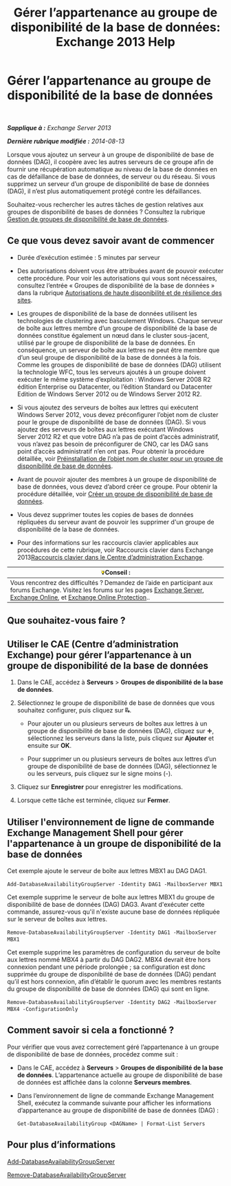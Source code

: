 ﻿---
title: 'Gérer l’appartenance au groupe de disponibilité de la base de données: Exchange 2013 Help'
TOCTitle: Gérer l’appartenance au groupe de disponibilité de la base de données
ms:assetid: fb2ea15e-96d5-4045-b75b-b0aa5fc60479
ms:mtpsurl: https://technet.microsoft.com/fr-fr/library/Dd351278(v=EXCHG.150)
ms:contentKeyID: 50479608
ms.date: 05/23/2018
mtps_version: v=EXCHG.150
ms.translationtype: MT
---

# Gérer l’appartenance au groupe de disponibilité de la base de données

 

_**Sapplique à :** Exchange Server 2013_

_**Dernière rubrique modifiée :** 2014-08-13_

Lorsque vous ajoutez un serveur à un groupe de disponibilité de base de données (DAG), il coopère avec les autres serveurs de ce groupe afin de fournir une récupération automatique au niveau de la base de données en cas de défaillance de base de données, de serveur ou du réseau. Si vous supprimez un serveur d’un groupe de disponibilité de base de données (DAG), il n’est plus automatiquement protégé contre les défaillances.

Souhaitez-vous rechercher les autres tâches de gestion relatives aux groupes de disponibilité de bases de données ? Consultez la rubrique [Gestion de groupes de disponibilité de base de données](managing-database-availability-groups-exchange-2013-help.md).

## Ce que vous devez savoir avant de commencer

  - Durée d’exécution estimée : 5 minutes par serveur

  - Des autorisations doivent vous être attribuées avant de pouvoir exécuter cette procédure. Pour voir les autorisations qui vous sont nécessaires, consultez l’entrée « Groupes de disponibilité de la base de données » dans la rubrique [Autorisations de haute disponibilité et de résilience des sites](high-availability-and-site-resilience-permissions-exchange-2013-help.md).

  - Les groupes de disponibilité de la base de données utilisent les technologies de clustering avec basculement Windows. Chaque serveur de boîte aux lettres membre d’un groupe de disponibilité de la base de données constitue également un nœud dans le cluster sous-jacent, utilisé par le groupe de disponibilité de la base de données. En conséquence, un serveur de boîte aux lettres ne peut être membre que d’un seul groupe de disponibilité de la base de données à la fois. Comme les groupes de disponibilité de base de données (DAG) utilisent la technologie WFC, tous les serveurs ajoutés à un groupe doivent exécuter le même système d’exploitation : Windows Server 2008 R2 édition Enterprise ou Datacenter, ou l’édition Standard ou Datacenter Edition de Windows Server 2012 ou de Windows Server 2012 R2.

  - Si vous ajoutez des serveurs de boîtes aux lettres qui exécutent Windows Server 2012, vous devez préconfigurer l’objet nom de cluster pour le groupe de disponibilité de base de données (DAG). Si vous ajoutez des serveurs de boîtes aux lettres exécutant Windows Server 2012 R2 et que votre DAG n’a pas de point d’accès administratif, vous n’avez pas besoin de préconfigurer de CNO, car les DAG sans point d’accès administratif n’en ont pas. Pour obtenir la procédure détaillée, voir [Préinstallation de l’objet nom de cluster pour un groupe de disponibilité de base de données](pre-stage-the-cluster-name-object-for-a-database-availability-group-exchange-2013-help.md).

  - Avant de pouvoir ajouter des membres à un groupe de disponibilité de base de données, vous devez d’abord créer ce groupe. Pour obtenir la procédure détaillée, voir [Créer un groupe de disponibilité de base de données](create-a-database-availability-group-exchange-2013-help.md).

  - Vous devez supprimer toutes les copies de bases de données répliquées du serveur avant de pouvoir les supprimer d'un groupe de disponibilité de la base de données.

  - Pour des informations sur les raccourcis clavier applicables aux procédures de cette rubrique, voir Raccourcis clavier dans Exchange 2013[Raccourcis clavier dans le Centre d’administration Exchange](keyboard-shortcuts-in-the-exchange-admin-center-exchange-online-protection-help.md).

<table>
<thead>
<tr class="header">
<th><img src="images/Bb125224.tip(EXCHG.150).gif" title="Conseil" alt="Conseil" />Conseil :</th>
</tr>
</thead>
<tbody>
<tr class="odd">
<td>Vous rencontrez des difficultés ? Demandez de l’aide en participant aux forums Exchange. Visitez les forums sur les pages <a href="https://go.microsoft.com/fwlink/p/?linkid=60612">Exchange Server</a>, <a href="https://go.microsoft.com/fwlink/p/?linkid=267542">Exchange Online</a>, et <a href="https://go.microsoft.com/fwlink/p/?linkid=285351">Exchange Online Protection</a>..</td>
</tr>
</tbody>
</table>


## Que souhaitez-vous faire ?

## Utiliser le CAE (Centre d’administration Exchange) pour gérer l’appartenance à un groupe de disponibilité de la base de données

1.  Dans le CAE, accédez à **Serveurs** \> **Groupes de disponibilité de la base de données**.

2.  Sélectionnez le groupe de disponibilité de base de données que vous souhaitez configurer, puis cliquez sur ![Gérer les membres DAG](images/Dd351278.d567ae56-d6cd-4edb-ab67-ad8f7c58f337(EXCHG.150).gif "Gérer les membres DAG").
    
      - Pour ajouter un ou plusieurs serveurs de boîtes aux lettres à un groupe de disponibilité de base de données (DAG), cliquez sur ![Icône Ajouter](images/JJ218640.c1e75329-d6d7-4073-a27d-498590bbb558(EXCHG.150).gif "Icône Ajouter"), sélectionnez les serveurs dans la liste, puis cliquez sur **Ajouter** et ensuite sur **OK**.
    
      - Pour supprimer un ou plusieurs serveurs de boîtes aux lettres d’un groupe de disponibilité de base de données (DAG), sélectionnez le ou les serveurs, puis cliquez sur le signe moins (-).

3.  Cliquez sur **Enregistrer** pour enregistrer les modifications.

4.  Lorsque cette tâche est terminée, cliquez sur **Fermer**.

## Utiliser l'environnement de ligne de commande Exchange Management Shell pour gérer l'appartenance à un groupe de disponibilité de la base de données

Cet exemple ajoute le serveur de boîte aux lettres MBX1 au DAG DAG1.

    Add-DatabaseAvailabilityGroupServer -Identity DAG1 -MailboxServer MBX1

Cet exemple supprime le serveur de boîte aux lettres MBX1 du groupe de disponibilité de base de données (DAG) DAG3. Avant d'exécuter cette commande, assurez-vous qu'il n'existe aucune base de données répliquée sur le serveur de boîtes aux lettres.

    Remove-DatabaseAvailabilityGroupServer -Identity DAG1 -MailboxServer MBX1

Cet exemple supprime les paramètres de configuration du serveur de boîte aux lettres nommé MBX4 à partir du DAG DAG2. MBX4 devrait être hors connexion pendant une période prolongée ; sa configuration est donc supprimée du groupe de disponibilité de base de données (DAG) pendant qu’il est hors connexion, afin d’établir le quorum avec les membres restants du groupe de disponibilité de base de données (DAG) qui sont en ligne.

    Remove-DatabaseAvailabilityGroupServer -Identity DAG2 -MailboxServer MBX4 -ConfigurationOnly

## Comment savoir si cela a fonctionné ?

Pour vérifier que vous avez correctement géré l’appartenance à un groupe de disponibilité de base de données, procédez comme suit :

  - Dans le CAE, accédez à **Serveurs** \> **Groupes de disponibilité de la base de données**. L’appartenance actuelle au groupe de disponibilité de base de données est affichée dans la colonne **Serveurs membres**.

  - Dans l’environnement de ligne de commande Exchange Management Shell, exécutez la commande suivante pour afficher les informations d’appartenance au groupe de disponibilité de base de données (DAG) :
    
        Get-DatabaseAvailabilityGroup <DAGName> | Format-List Servers

## Pour plus d’informations

[Add-DatabaseAvailabilityGroupServer](https://technet.microsoft.com/fr-fr/library/dd298049\(v=exchg.150\))

[Remove-DatabaseAvailabilityGroupServer](https://technet.microsoft.com/fr-fr/library/dd297956\(v=exchg.150\))

